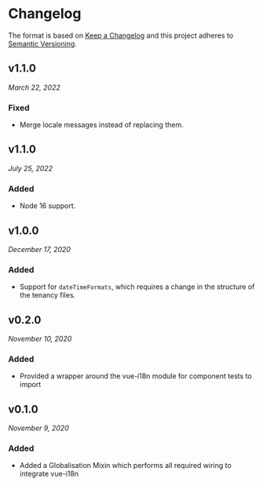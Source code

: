 # Changelog

The format is based on [Keep a Changelog](http://keepachangelog.com/en/1.0.0/)
and this project adheres to [Semantic Versioning](http://semver.org/spec/v2.0.0.html).

v1.1.0
------------------------------
*March 22, 2022*

### Fixed
- Merge locale messages instead of replacing them.


v1.1.0
------------------------------
*July 25, 2022*

### Added
- Node 16 support.


v1.0.0
------------------------------
*December 17, 2020*

### Added
- Support for `dateTimeFormats`, which requires a change in the structure of the tenancy files.


v0.2.0
------------------------------
*November 10, 2020*

### Added
- Provided a wrapper around the vue-i18n module for component tests to import


v0.1.0
------------------------------
*November 9, 2020*

### Added
- Added a Globalisation Mixin which performs all required wiring to integrate vue-i18n

